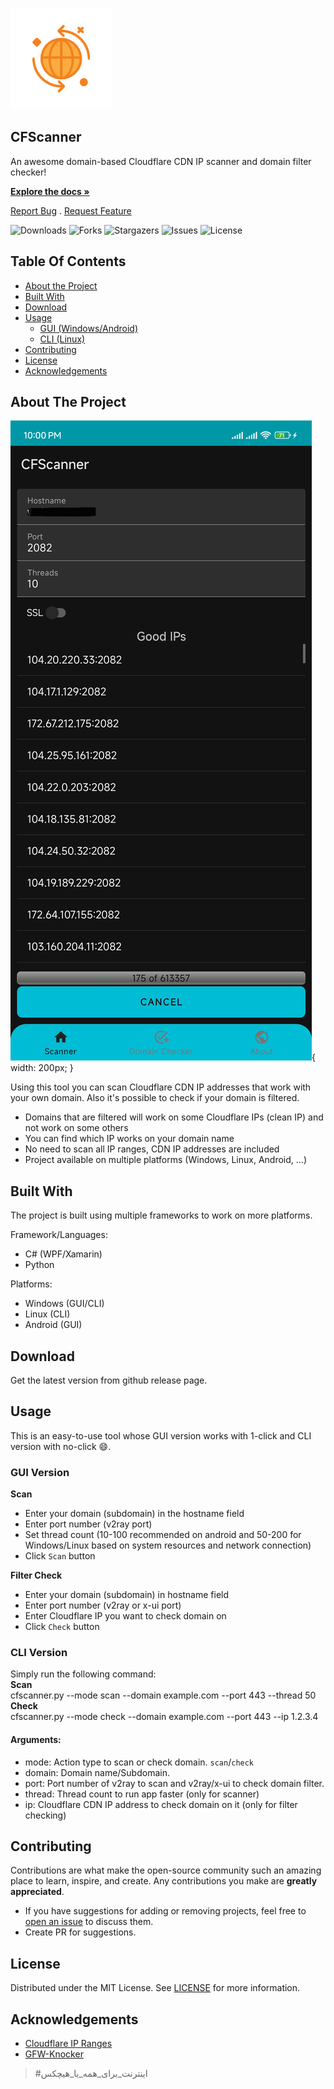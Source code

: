 [![Logo](/images/logo.png)](https://github.com/kazem-ma79/CFScanner)

## CFScanner

An awesome domain-based Cloudflare CDN IP scanner and domain filter checker! 

[**Explore the docs »**](https://github.com/kazem-ma79/CFScanner) 

[Report Bug](https://github.com/kazem-ma79/CFScanner/issues) . [Request Feature](https://github.com/kazem-ma79/CFScanner/issues)

![Downloads](https://img.shields.io/github/downloads/kazem-ma79/CFScanner/total) ![Forks](https://img.shields.io/github/forks/kazem-ma79/CFScanner?style=social) ![Stargazers](https://img.shields.io/github/stars/kazem-ma79/CFScanner?style=social) ![Issues](https://img.shields.io/github/issues/kazem-ma79/CFScanner) ![License](https://img.shields.io/github/license/kazem-ma79/CFScanner)

## Table Of Contents

*   [About the Project](#about-the-project)
*   [Built With](#built-with)
*   [Download](#download)
*   [Usage](#usage)
    *   [GUI (Windows/Android)](#gui-version)
    *   [CLI (Linux)](#cli-version)
*   [Contributing](#contributing)
*   [License](#license)
*   [Acknowledgements](#acknowledgements)

## About The Project

![Screen Shot](images/screenshot.png){ width: 200px; }

Using this tool you can scan Cloudflare CDN IP addresses that work with your own domain. Also it's possible to check if your domain is filtered.

*   Domains that are filtered will work on some Cloudflare IPs (clean IP) and not work on some others
*   You can find which IP works on your domain name
*   No need to scan all IP ranges, CDN IP addresses are included
*   Project available on multiple platforms (Windows, Linux, Android, ...)

## Built With

The project is built using multiple frameworks to work on more platforms.

Framework/Languages:

*   C# (WPF/Xamarin)
*   Python

Platforms:

*   Windows (GUI/CLI)
*   Linux (CLI)
*   Android (GUI)

## Download

Get the latest version from github release page.

## Usage

This is an easy-to-use tool whose GUI version works with 1-click and CLI version with no-click :smile:.

### GUI Version

**Scan**

*   Enter your domain (subdomain) in the hostname field
*   Enter port number (v2ray port)
*   Set thread count (10-100 recommended on android and 50-200 for Windows/Linux based on system resources and network connection)
*   Click `Scan` button

**Filter Check**

*   Enter your domain (subdomain) in hostname field
*   Enter port number (v2ray or x-ui port)
*   Enter Cloudflare IP you want to check domain on
*   Click `Check` button

### CLI Version

Simply run the following command:  
**Scan**  
cfscanner.py --mode scan --domain example.com --port 443 --thread 50  
**Check**  
cfscanner.py --mode check --domain example.com --port 443 --ip 1.2.3.4

#### Arguments:

*   mode: Action type to scan or check domain. `scan`/`check`
*   domain: Domain name/Subdomain.
*   port: Port number of v2ray to scan and v2ray/x-ui to check domain filter.
*   thread: Thread count to run app faster (only for scanner)
*   ip: Cloudflare CDN IP address to check domain on it (only for filter checking)

## Contributing

Contributions are what make the open-source community such an amazing place to learn, inspire, and create. Any contributions you make are **greatly appreciated**.

*   If you have suggestions for adding or removing projects, feel free to [open an issue](https://github.com/kazem-ma79/CFScanner/issues/new) to discuss them.
*   Create PR for suggestions.

## License

Distributed under the MIT License. See [LICENSE](https://github.com/kazem-ma79/CFScanner/blob/main/LICENSE.md) for more information.

## Acknowledgements

*   [Cloudflare IP Ranges](https://ircf.space/)
*   [GFW-Knocker](https://github.com/GFW-knocker/)

> #اینترنت\_برای\_همه\_یا\_هیچکس
